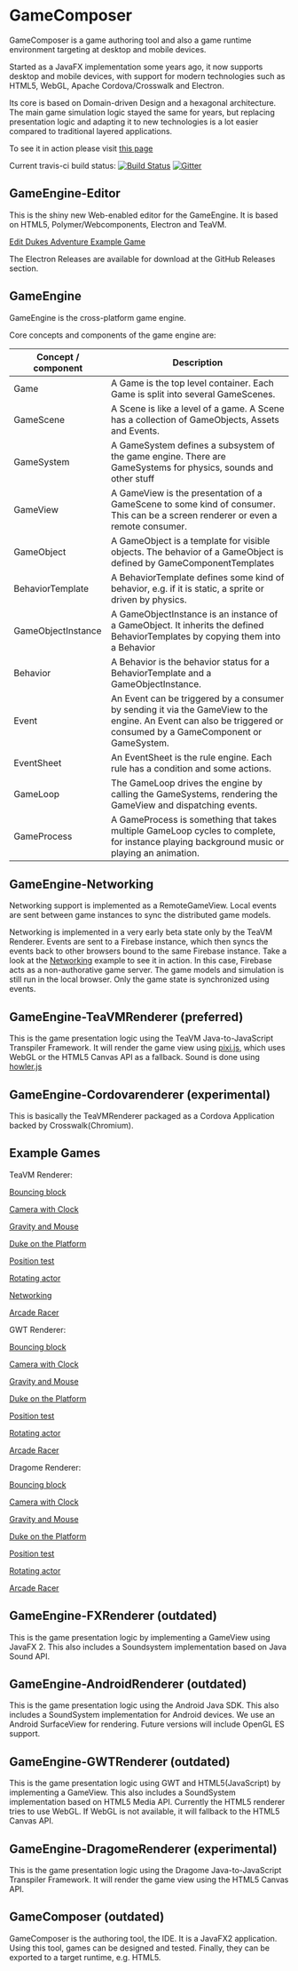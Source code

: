 GameComposer
=============

GameComposer is a game authoring tool and also a game runtime environment targeting at desktop and mobile devices.

Started as a JavaFX implementation some years ago, it now supports desktop and mobile devices, with support for modern technologies such as HTML5, WebGL, Apache Cordova/Crosswalk and Electron.

Its core is based on Domain-driven Design and a hexagonal architecture. The main game simulation logic stayed the same for years, but
replacing presentation logic and adapting it to new technologies is a lot easier compared to traditional layered applications.

To see it in action please visit [this page](http://www.mirkosertic.de/doku.php/javastuff/javafxgameauthoring)

Current travis-ci build status: [![Build Status](https://travis-ci.org/mirkosertic/GameComposer.svg?branch=master)](https://travis-ci.org/mirkosertic/GameComposer) [![Gitter](https://badges.gitter.im/mirkosertic/GameComposer.svg)](https://gitter.im/mirkosertic/GameComposer?utm_source=badge&utm_medium=badge&utm_campaign=pr-badge)

GameEngine-Editor
-----------------

This is the shiny new Web-enabled editor for the GameEngine. It is based on HTML5, Polymer/Webcomponents, Electron and TeaVM. 

[Edit Dukes Adventure Example Game](http://mirkosertic.github.io/GameComposer/games/editor/index.html)

The Electron Releases are available for download at the GitHub Releases section.

GameEngine
----------

GameEngine is the cross-platform game engine.

Core concepts and components of the game engine are:

| Concept /  component   | Description
|------------------------|------------------------------------------------------------------------------------------------------------------------------------------------------------------
| Game                   | A Game is the top level container. Each Game is split into several GameScenes.
| GameScene              | A Scene is like a level of a game. A Scene has a collection of GameObjects, Assets and Events.
| GameSystem             | A GameSystem defines a subsystem of the game engine. There are GameSystems for physics, sounds and other stuff
| GameView               | A GameView is the presentation of a GameScene to some kind of consumer. This can be a screen renderer or even a remote consumer.
| GameObject             | A GameObject is a template for visible objects. The behavior of a GameObject is defined by GameComponentTemplates
| BehaviorTemplate       | A BehaviorTemplate defines some kind of behavior, e.g. if it is static, a sprite or driven by physics.
| GameObjectInstance     | A GameObjectInstance is an instance of a GameObject. It inherits the defined BehaviorTemplates by copying them into a Behavior
| Behavior               | A Behavior is the behavior status for a BehaviorTemplate and a GameObjectInstance.
| Event                  | An Event can be triggered by a consumer by sending it via the GameView to the engine. An Event can also be triggered or consumed by a GameComponent or GameSystem.
| EventSheet             | An EventSheet is the rule engine. Each rule has a condition and some actions.
| GameLoop               | The GameLoop drives the engine by calling the GameSystems, rendering the GameView and dispatching events.
| GameProcess            | A GameProcess is something that takes multiple GameLoop cycles to complete, for instance playing background music or playing an animation.

GameEngine-Networking
--------------

Networking support is implemented as a RemoteGameView. Local events are sent between game instances to sync the distributed game models.

Networking is implemented in a very early beta state only by the TeaVM Renderer. Events are sent to a Firebase instance, which
then syncs the events back to other browsers bound to the same Firebase instance. Take a look at the [Networking](http://mirkosertic.github.io/GameComposer/games/teavm/networking/index.html) example
to see it in action. In this case, Firebase acts as a non-authorative game server. The game models and simulation is still run in the local browser.
Only the game state is synchronized using events.

GameEngine-TeaVMRenderer (preferred)
--------------

This is the game presentation logic using the TeaVM Java-to-JavaScript Transpiler Framework. It will render the game view
using [pixi.js](http://www.pixijs.com), which uses WebGL or the HTML5 Canvas API as a fallback. Sound is done using [howler.js](https://github.com/goldfire/howler.js/) 


GameEngine-Cordovarenderer (experimental)
--------------

This is basically the TeaVMRenderer packaged as a Cordova Application backed by Crosswalk(Chromium).
 

Example Games
-------------

TeaVM Renderer:

[Bouncing block](http://mirkosertic.github.io/GameComposer/games/teavm/bounce/index.html)

[Camera with Clock](http://mirkosertic.github.io/GameComposer/games/teavm/camera/index.html)

[Gravity and Mouse](http://mirkosertic.github.io/GameComposer/games/teavm/gravity/index.html)

[Duke on the Platform](http://mirkosertic.github.io/GameComposer/games/teavm/platformer/index.html)

[Position test](http://mirkosertic.github.io/GameComposer/games/teavm/positiontest/index.html)

[Rotating actor](http://mirkosertic.github.io/GameComposer/games/teavm/rotatingactor/index.html)

[Networking](http://mirkosertic.github.io/GameComposer/games/teavm/networking/index.html)

[Arcade Racer](http://mirkosertic.github.io/GameComposer/games/teavm/arcaderacer/index.html)


GWT Renderer:

[Bouncing block](http://mirkosertic.github.io/GameComposer/games/gwt/bounce/index.html)

[Camera with Clock](http://mirkosertic.github.io/GameComposer/games/gwt/camera/index.html)

[Gravity and Mouse](http://mirkosertic.github.io/GameComposer/games/gwt/gravity/index.html)

[Duke on the Platform](http://mirkosertic.github.io/GameComposer/games/gwt/platformer/index.html)

[Position test](http://mirkosertic.github.io/GameComposer/games/gwt/positiontest/index.html)

[Rotating actor](http://mirkosertic.github.io/GameComposer/games/gwt/rotatingactor/index.html)

[Arcade Racer](http://mirkosertic.github.io/GameComposer/games/gwt/arcaderacer/index.html)


Dragome Renderer:

[Bouncing block](http://mirkosertic.github.io/GameComposer/games/dragome/bounce/index.html)

[Camera with Clock](http://mirkosertic.github.io/GameComposer/games/dragome/camera/index.html)

[Gravity and Mouse](http://mirkosertic.github.io/GameComposer/games/dragome/gravity/index.html)

[Duke on the Platform](http://mirkosertic.github.io/GameComposer/games/dragome/platformer/index.html)

[Position test](http://mirkosertic.github.io/GameComposer/games/dragome/positiontest/index.html)

[Rotating actor](http://mirkosertic.github.io/GameComposer/games/dragome/rotatingactor/index.html)

[Arcade Racer](http://mirkosertic.github.io/GameComposer/games/dragome/arcaderacer/index.html) 



GameEngine-FXRenderer (outdated)
---------------------

This is the game presentation logic by implementing a GameView using JavaFX 2. This also includes a Soundsystem implementation based on Java Sound API.

GameEngine-AndroidRenderer (outdated)
--------------

This is the game presentation logic using the Android Java SDK. This also includes a SoundSystem implementation for Android devices.
We use an Android SurfaceView for rendering. Future versions will include OpenGL ES support.

GameEngine-GWTRenderer (outdated)
--------------

This is the game presentation logic using GWT and HTML5(JavaScript) by implementing a GameView. This also includes a SoundSystem implementation based on HTML5 Media API.
Currently the HTML5 renderer tries to use WebGL. If WebGL is not available, it will fallback to the HTML5 Canvas API.

GameEngine-DragomeRenderer (experimental)
--------------

This is the game presentation logic using the Dragome Java-to-JavaScript Transpiler Framework. It will render the game view
using the HTML5 Canvas API.

GameComposer (outdated)
-----------

GameComposer is the authoring tool, the IDE. It is a JavaFX2 application. Using this tool, games can be designed
and tested. Finally, they can be exported to a target runtime, e.g. HTML5.
